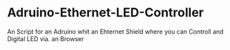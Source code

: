 # Adruino-Ethernet-LED-Controller
An Script for an Adruino whit an Ehternet Shield where you can Controll and Digital LED via. an Browser
